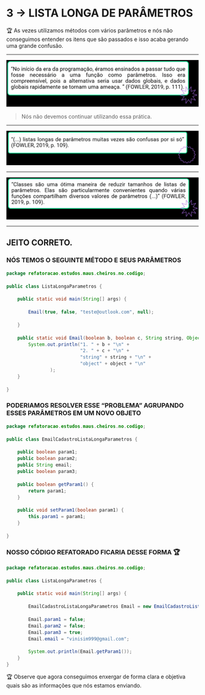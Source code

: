 # 3 → LISTA LONGA DE PARÂMETROS

🏆 As vezes utilizamos métodos com vários parâmetros e nós não conseguimos entender os itens que são passados e isso acaba gerando uma grande confusão.


---

<img width="600" src = "https://github.com/ViniciusSXavier999/Assets/blob/main/P%C3%B3sGradua%C3%A7%C3%A3o/listaLongaParametros01.png" />

> Nós não devemos continuar utilizando essa prática.
> 

---


<img width="600" src = "https://github.com/ViniciusSXavier999/Assets/blob/main/P%C3%B3sGradua%C3%A7%C3%A3o/listaLongaParametros02.png" />

---


<img width="600" src = "https://github.com/ViniciusSXavier999/Assets/blob/main/P%C3%B3sGradua%C3%A7%C3%A3o/listaLongaParametros03.png" />

---

## JEITO CORRETO.

### NÓS TEMOS O SEGUINTE MÉTODO E SEUS PARÂMETROS

```java
package refatoracao.estudos.maus.cheiros.no.codigo;

public class ListaLongaParametros {

	public static void main(String[] args) {
	
		Email(true, false, "teste@outlook.com", null);

	}
	
	public static void Email(boolean b, boolean c, String string, Object object) {
		System.out.println("1. " + b + "\n" +
						   "2. " + c + "\n" +
						   "string" + string + "\n" +
						   "object" + object + "\n"
				);
	}

}
```

### PODERIAMOS RESOLVER ESSE “PROBLEMA” AGRUPANDO ESSES PARÂMETROS EM UM NOVO OBJETO

```java
package refatoracao.estudos.maus.cheiros.no.codigo;

public class EmailCadastroListaLongaParametros {
	
	public boolean param1;
	public boolean param2;
	public String email;
	public boolean param3;
	
	public boolean getParam1() {
		return param1;
	}
	
	public void setParam1(boolean param1) {
		this.param1 = param1;
	}

}
```




### NOSSO CÓDIGO REFATORADO FICARIA DESSE FORMA 🏆

```java
package refatoracao.estudos.maus.cheiros.no.codigo;

public class ListaLongaParametros {

	public static void main(String[] args) {
		
		EmailCadastroListaLongaParametros Email = new EmailCadastroListaLongaParametros();
		
		Email.param1 = false;
		Email.param2 = false;
		Email.param3 = true;
		Email.email = "vinisim999@gmail.com";
		
		System.out.println(Email.getParam1());
	}
}
```

🏆 Observe que agora conseguimos enxergar de forma clara e objetiva quais são as informações que nós estamos enviando.
